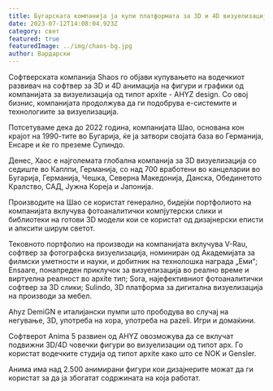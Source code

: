 ```yaml
---
title: Бугарската компанија ја купи платформата за 3D и 4D визуелизација AHYZ Design
date: 2023-07-12T14:08:04.923Z
category: свет
featured: true
featuredImage: ../img/chaos-bg.jpg
author: Вардарски
---
```

Софтверската компанија Shaos го објави купувањето на водечкиот развивач на софтвер за 3D и 4D анимација на фигури и графики од компанијата за визуелизација од типот apxite - AHYZ design. Со овој бизнис, компанијата продолжува да ги подобрува е-системите и технологиите за визуелизација.

Потсетуваме дека до 2022 година, компанијата Шао, основана кон крајот на 1990-тите во Бугарија, ќе ја затвори својата база во Германија, Енсаре и ќе го преземе Сулиндо.

Денес, Хаос е најголемата глобална компанија за 3D визуелизација со седиште во Каплпи, Германија, со над 700 вработени во канцеларии во Бугарија, Германија, Чешка, Северна Македонија, Данска, Обединетото Кралство, САД, Јужна Кореја и Јапонија.



Производите на Шао се користат генерално, бидејќи портфолиото на компанијата вклучува фотоаналитички компјутерски слики и библиотеки на готови 3D модели кои се користат од дизајнерски еписти и апксити ширум светот.

Тековното портфолио на производи на компанијата вклучува V-Rau, софтвер за фотографска визуелизација, номиниран од Академијата за филмски уметности и науки, и добитник на технолошка награда „Еми“; Ensaare, понапреден приклучок за визуелизација во реално време и виртуелна реалност во apxite тип; Sora, најефективниот фотоаналитички софтвер за 3D слики; Sulindo, 3D платформа за дигитална визуелизација на производи за мебел.

Ahyz DemiGN е италијански пумпи што прободува во случај на негување, 3D, употреба на xopa, употреба на pazeli. Игри и домаќини.

Софтверот Anima 5 развиен од AHYZ овозможува да се вклучат подвижни 3D/4D човечки фигури во визуелизации од типот apx. Го користат водечките студија од типот apxite како што се NOK и Gеnѕlеr.

Анима има над 2.500 анимирани фигури кои дизајнерите можат да ги користат за да ја збогатат содржината на која работат.